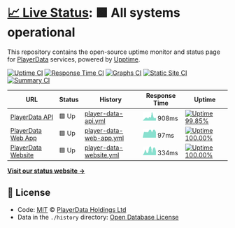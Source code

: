# [📈 Live Status](https://status.playerdata.co.uk): <!--live status--> **🟩 All systems operational**

This repository contains the open-source uptime monitor and status page for [PlayerData](https://www.playerdata.co.uk) services, powered by [Upptime](https://github.com/upptime/upptime).

[![Uptime CI](https://github.com/ball-hayden/playerdata-status/workflows/Uptime%20CI/badge.svg)](https://github.com/ball-hayden/playerdata-status/actions?query=workflow%3A%22Uptime+CI%22)
[![Response Time CI](https://github.com/ball-hayden/playerdata-status/workflows/Response%20Time%20CI/badge.svg)](https://github.com/ball-hayden/playerdata-status/actions?query=workflow%3A%22Response+Time+CI%22)
[![Graphs CI](https://github.com/ball-hayden/playerdata-status/workflows/Graphs%20CI/badge.svg)](https://github.com/ball-hayden/playerdata-status/actions?query=workflow%3A%22Graphs+CI%22)
[![Static Site CI](https://github.com/ball-hayden/playerdata-status/workflows/Static%20Site%20CI/badge.svg)](https://github.com/ball-hayden/playerdata-status/actions?query=workflow%3A%22Static+Site+CI%22)
[![Summary CI](https://github.com/ball-hayden/playerdata-status/workflows/Summary%20CI/badge.svg)](https://github.com/ball-hayden/playerdata-status/actions?query=workflow%3A%22Summary+CI%22)

<!--start: status pages-->
<!-- This summary is generated by Upptime (https://github.com/upptime/upptime) -->
<!-- Do not edit this manually, your changes will be overwritten -->

| URL                                                         | Status | History                                                                                                                   | Response Time                                                                            | Uptime                                                                                                                                                                                                                                            |
| ----------------------------------------------------------- | ------ | ------------------------------------------------------------------------------------------------------------------------- | ---------------------------------------------------------------------------------------- | ------------------------------------------------------------------------------------------------------------------------------------------------------------------------------------------------------------------------------------------------- |
| [PlayerData API](https://app.playerdata.co.uk/api/liveness) | 🟩 Up  | [player-data-api.yml](https://github.com/PlayerData/playerdata-status/commits/master/history/player-data-api.yml)         | <img alt="Response time graph" src="./graphs/player-data-api.png" height="20"> 908ms     | [![Uptime 99.85%](https://img.shields.io/endpoint?url=https%3A%2F%2Fraw.githubusercontent.com%2FPlayerData%2Fplayerdata-status%2Fmaster%2Fapi%2Fplayer-data-api%2Fuptime.json)](https://status.playerdata.co.uk/history/player-data-api)          |
| [PlayerData Web App](https://app.playerdata.co.uk)          | 🟩 Up  | [player-data-web-app.yml](https://github.com/PlayerData/playerdata-status/commits/master/history/player-data-web-app.yml) | <img alt="Response time graph" src="./graphs/player-data-web-app.png" height="20"> 97ms  | [![Uptime 100.00%](https://img.shields.io/endpoint?url=https%3A%2F%2Fraw.githubusercontent.com%2FPlayerData%2Fplayerdata-status%2Fmaster%2Fapi%2Fplayer-data-web-app%2Fuptime.json)](https://status.playerdata.co.uk/history/player-data-web-app) |
| [PlayerData Website](https://www.playerdata.co.uk)          | 🟩 Up  | [player-data-website.yml](https://github.com/PlayerData/playerdata-status/commits/master/history/player-data-website.yml) | <img alt="Response time graph" src="./graphs/player-data-website.png" height="20"> 334ms | [![Uptime 100.00%](https://img.shields.io/endpoint?url=https%3A%2F%2Fraw.githubusercontent.com%2FPlayerData%2Fplayerdata-status%2Fmaster%2Fapi%2Fplayer-data-website%2Fuptime.json)](https://status.playerdata.co.uk/history/player-data-website) |

<!--end: status pages-->

[**Visit our status website →**](https://status.playerdata.co.uk)

## 📄 License

- Code: [MIT](./LICENSE) © [PlayerData Holdings Ltd](https://www.playerdata.co.uk)
- Data in the `./history` directory: [Open Database License](https://opendatacommons.org/licenses/odbl/1-0/)
